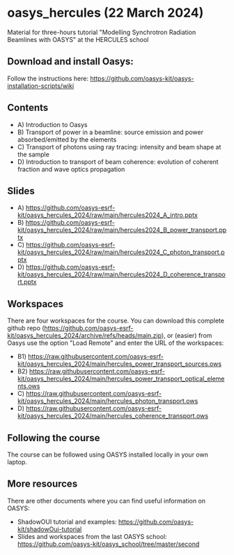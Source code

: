 # oasys_hercules (22 March 2024)
Material for three-hours tutorial "Modelling Synchrotron Radiation Beamlines with OASYS" at the HERCULES school

## Download and install Oasys:
Follow the instructions here: https://github.com/oasys-kit/oasys-installation-scripts/wiki

## Contents

- A) Introduction to Oasys
- B) Transport of power in a beamline: source emission and power absorbed/emitted by the elements
- C) Transport of photons using ray tracing: intensity and beam shape at the sample
- D) Introduction to transport of beam coherence: evolution of coherent fraction and wave optics propagation


## Slides

- A) https://github.com/oasys-esrf-kit/oasys_hercules_2024/raw/main/hercules2024_A_intro.pptx
- B) https://github.com/oasys-esrf-kit/oasys_hercules_2024/raw/main/hercules2024_B_power_transport.pptx
- C) https://github.com/oasys-esrf-kit/oasys_hercules_2024/raw/main/hercules2024_C_photon_transport.pptx
- D) https://github.com/oasys-esrf-kit/oasys_hercules_2024/raw/main/hercules2024_D_coherence_transport.pptx

## Workspaces

There are four workspaces for the course. You can download this complete github repo (https://github.com/oasys-esrf-kit/oasys_hercules_2024/archive/refs/heads/main.zip), or (easier) from Oasys use the option "Load Remote" and enter the URL of the workspaces: 

- B1) https://raw.githubusercontent.com/oasys-esrf-kit/oasys_hercules_2024/main/hercules_power_transport_sources.ows
- B2) https://raw.githubusercontent.com/oasys-esrf-kit/oasys_hercules_2024/main/hercules_power_transport_optical_elements.ows
- C) https://raw.githubusercontent.com/oasys-esrf-kit/oasys_hercules_2024/main/hercules_photon_transport.ows
- D) https://raw.githubusercontent.com/oasys-esrf-kit/oasys_hercules_2024/main/hercules_coherence_transport.ows

## Following the course

The course can be followed using OASYS installed locally in your own laptop.

## More resources

There are other documents where you can find useful information on OASYS:

- ShadowOUI tutorial and examples: https://github.com/oasys-kit/shadowOui-tutorial
- Slides and workspaces from the last OASYS school: https://github.com/oasys-kit/oasys_school/tree/master/second
